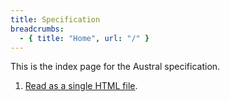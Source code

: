 ```yaml
---
title: Specification
breadcrumbs:
  - { title: "Home", url: "/" }
---
```


This is the index page for the Austral specification.

1. [Read as a single HTML file](/spec/spec.html).
